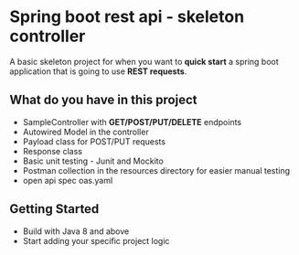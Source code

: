 # Spring boot rest api - skeleton controller

A basic skeleton project for when you want to **quick start**
a spring boot application that is going to use **REST requests**.

## What do you have in this project
<ul>
    <li>SampleController with <b>GET/POST/PUT/DELETE</b> endpoints</li> 
    <li>Autowired Model in the controller</li> 
    <li>Payload class for POST/PUT requests</li>
    <li>Response class</li>
    <li>Basic unit testing - Junit and Mockito</li>
    <li>Postman collection in the resources directory for easier manual testing</li>
    <li>open api spec oas.yaml</li>
</ul>


## Getting Started
- Build with Java 8 and above
- Start adding your specific project logic

